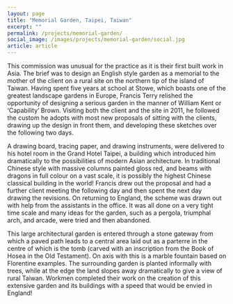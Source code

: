 ```yaml
---
layout: page
title: "Memorial Garden, Taipei, Taiwan"
excerpt: ""
permalink: /projects/memorial-garden/
social_image: /images/projects/memorial-garden/social.jpg
article: article
---
```


<p>
	This commission was unusual for the practice as it is their first built work in Asia. The brief was to design an English style garden as a memorial to the mother of the client on a rural site on the northern tip of the island of Taiwan. Having spent five years at school at Stowe, which boasts one of the greatest landscape gardens in Europe, Francis Terry relished the opportunity of designing a serious garden in the manner of William Kent or ‘Capability’ Brown. Visiting both the client and the site in 2011, he followed the custom he adopts with most new proposals of sitting with the clients, drawing up the design in front them, and developing these sketches over the following two days.
</p><p>
	A drawing board, tracing paper, and drawing instruments, were delivered to his hotel room in the Grand Hotel Taipei, a building which introduced him dramatically to the possibilities of modern Asian architecture. In traditional Chinese style with massive columns painted gloss red, and beams with dragons in full colour on a vast scale, it is possibly the highest Chinese classical building in the world! Francis drew out the proposal and had a further client meeting the following day and then spent the next day drawing the revisions. On returning to England, the scheme was drawn out with help from the assistants in the office. It was all done on a very tight time scale and many ideas for the garden, such as a pergola, triumphal arch, and arcade, were tried and then abandoned.
</p><p>
	This large architectural garden is entered through a stone gateway from which a paved path leads to a central area laid out as a parterre in the centre of which is  the tomb (carved with an inscription from the Book of Hosea in the Old Testament). On axis with this is a marble fountain based on Florentine examples. The surrounding garden is planted informally with trees, while at the edge the land slopes away dramatically to give a view of rural Taiwan. Workmen completed their work on the creation of this extensive garden and its buildings with a speed that would be envied in England!
</p>


